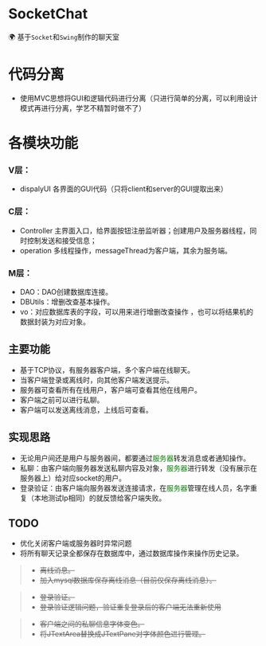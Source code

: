 # SocketChat
🌍
基于`Socket`和`Swing`制作的聊天室

# 代码分离
- 使用MVC思想将GUI和逻辑代码进行分离（只进行简单的分离，可以利用设计模式再进行分离，学艺不精暂时做不了）
# 各模块功能
### V层：
- dispalyUI 各界面的GUI代码（只将client和server的GUI提取出来）
### C层：
- Controller 主界面入口，给界面按钮注册监听器；创建用户及服务器线程，同时控制发送和接受信息；
- operation 多线程操作，messageThread为客户端，其余为服务端。
### M层：
- DAO：DAO创建数据库连接。
- DBUtils：增删改查基本操作。
- vo：对应数据库表的字段，可以用来进行增删改查操作 ，也可以将结果机的数据封装为对应对象。

## 主要功能
- 基于TCP协议，有服务器客户端，多个客户端在线聊天。
- 当客户端登录或离线时，向其他客户端发送提示。
- 服务器可查看所有在线用户，客户端可查看其他在线用户。
- 客户端之前可以进行私聊。
- 客户端可以发送离线消息，上线后可查看。

## 实现思路
- 无论用户间还是用户与服务器间，都要通过<font color=green>服务器</font>转发消息或者通知操作。
- 私聊：由客户端向服务器发送私聊内容及对象，<font color=green>服务器</font>进行转发（没有展示在服务器上）给对应socket的用户。
- 登录验证：由客户端向服务器发送连接请求，在<font color=green>服务器</font>管理在线人员，名字重复（本地测试Ip相同）的就反馈给客户端失败。


## TODO
- 优化关闭客户端或服务器时异常问题
- 将所有聊天记录全都保存在数据库中，通过数据库操作来操作历史记录。

>- ~~离线消息。~~
>- ~~加入mysql数据库保存离线消息（目前仅保存离线消息）。~~

>- ~~登录验证。~~
>- ~~登录验证逻辑问题，验证重复登录后的客户端无法重新使用~~

>- ~~客户端之间的私聊信息字体变色。~~
>- ~~将JTextArea替换成JTextPane对字体颜色进行管理。~~


